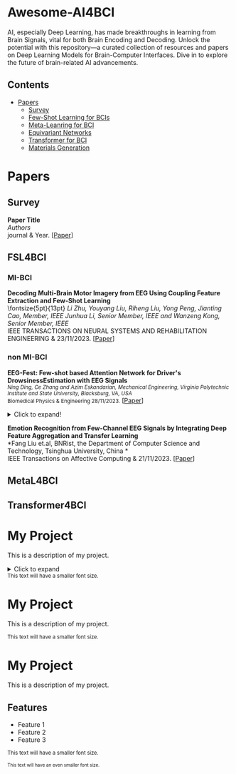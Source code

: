 # Awesome-AI4BCI
AI, especially Deep Learning, has made breakthroughs in learning from Brain Signals, vital for both Brain Encoding and Decoding. Unlock the potential with this repository—a curated collection of resources and papers on Deep Learning Models for Brain-Computer Interfaces. Dive in to explore the future of brain-related AI advancements.

## Contents
- [Papers](#papers)
  - [Survey](#survey)
  - [Few-Shot Learning for BCIs](#FSL4BCI)
  - [Meta-Leanring for BCI](#MetaL4BCI)
  - [Equivariant Networks](#equivariant-networks)
  - [Transformer for BCI](#transformer4BCI)
  - [Materials Generation](#materials-generation)


# Papers

## Survey

**Paper Title** \
*Authors*\
journal & Year. [[Paper](https://www.)] 

## FSL4BCI

### MI-BCI

**Decoding Multi-Brain Motor Imagery from EEG Using Coupling Feature Extraction and Few-Shot Learning** \
\fontsize{5pt}{13pt} *Li Zhu, Youyang Liu, Riheng Liu, Yong Peng, Jianting Cao, Member, IEEE Junhua Li, Senior Member, IEEE and Wanzeng Kong, Senior Member, IEEE*\
IEEE TRANSACTIONS ON NEURAL SYSTEMS AND REHABILITATION ENGINEERING & 23/11/2023. [[Paper](https://europepmc.org/article/med/37995161#full-text-links)] 

### non MI-BCI
**EEG-Fest: Few-shot based Attention Network for Driver's DrowsinessEstimation with EEG Signals** \
<small>*Ning Ding, Ce Zhang and Azim Eskandarian, Mechanical Engineering, Virginia Polytechnic Institute and State University, Blacksburg, VA, USA* \
Biomedical Physics & Engineering  28/11/2023.</small> [[Paper](https://iopscience.iop.org/article/10.1088/2057-1976/ad0f3f/pdf)]
<details>
<summary>Click to expand!</summary>

This is the hidden content that will be shown or hidden based on user interaction.
</details>


**Emotion Recognition from Few-Channel EEG Signals by Integrating Deep Feature Aggregation and Transfer Learning** \
*Fang Liu et.al, BNRist, the Department of Computer Science and Technology, Tsinghua University, China  *\
IEEE Transactions on Affective Computing & 21/11/2023. [[Paper](https://www.computer.org/csdl/journal/ta/5555/01/10328701/1SkODjGeYz6)] 

## MetaL4BCI

## Transformer4BCI

# My Project

This is a description of my project.

<details>
<summary>Click to expand</summary>

## Installation

Instructions for installing the project.

## Usage

Information on how to use the project.

## Contributing

Guidelines for contributing to the project.

</details>
<span style="font-size: smaller;">This text will have a smaller font size.</span>

# My Project

This is a description of my project.

<small>This text will have a smaller font size.</small>
# My Project

This is a description of my project.

## Features

- Feature 1
- Feature 2
- Feature 3

<small>This text will have a smaller font size.</small>

<span style="font-size: x-small;">This text will have an even smaller font size.</span>


